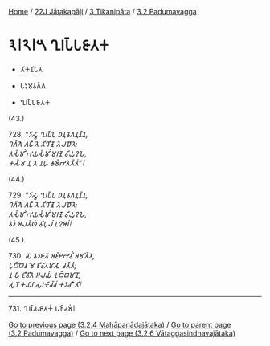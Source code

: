 
[Home](/) / [22J Jātakapāḷi](../../../22J.md) / [3 Tikanipāta](../../3.md) / [3.2 Padumavagga](../3.2.md)

# 𑁩𑁇𑁨𑁇𑁫 𑀔𑀼𑀭𑀧𑁆𑀧𑀚𑀸𑀢𑀓

* 𑀢𑀺𑀓𑀦𑀺𑀧𑀸𑀢

* 𑀧𑀤𑀼𑀫𑀯𑀕𑁆𑀕

* 𑀔𑀼𑀭𑀧𑁆𑀧𑀚𑀸𑀢𑀓

(43.)

728\. _“𑀤𑀺𑀲𑁆𑀯𑀸 𑀔𑀼𑀭𑀧𑁆𑀧𑁂 𑀥𑀦𑀼𑀯𑁂𑀕𑀦𑀼𑀦𑁆𑀦𑁂,_  
_𑀔𑀕𑁆𑀕𑁂 𑀕𑀳𑀻𑀢𑁂 𑀢𑀺𑀔𑀺𑀡𑁂 𑀢𑁂𑀮𑀥𑁄𑀢𑁂;_  
_𑀢𑀲𑁆𑀫𑀺𑀁 𑀪𑀬𑀲𑁆𑀫𑀺𑀁 𑀫𑀭𑀡𑁂 𑀯𑀺𑀬𑀽𑀍𑀳𑁂,_  
_𑀓𑀲𑁆𑀫𑀸 𑀦𑀼 𑀢𑁂 𑀦𑀸𑀳𑀼 𑀙𑀫𑁆𑀪𑀺𑀢𑀢𑁆𑀢𑀁”𑁇_  


(44.)

729\. _“𑀤𑀺𑀲𑁆𑀯𑀸 𑀔𑀼𑀭𑀧𑁆𑀧𑁂 𑀥𑀦𑀼𑀯𑁂𑀕𑀦𑀼𑀦𑁆𑀦𑁂,_  
_𑀔𑀕𑁆𑀕𑁂 𑀕𑀳𑀻𑀢𑁂 𑀢𑀺𑀔𑀺𑀡𑁂 𑀢𑁂𑀮𑀥𑁄𑀢𑁂;_  
_𑀢𑀲𑁆𑀫𑀺𑀁 𑀪𑀬𑀲𑁆𑀫𑀺𑀁 𑀫𑀭𑀡𑁂 𑀯𑀺𑀬𑀽𑀍𑀳𑁂,_  
_𑀯𑁂𑀤𑀁 𑀅𑀮𑀢𑁆𑀣𑀁 𑀯𑀺𑀧𑀼𑀮𑀁 𑀉𑀍𑀆𑀭𑀁𑁇_  


(45.)

730\. _𑀲𑁄 𑀯𑁂𑀤𑀚𑀸𑀢𑁄 𑀅𑀚𑁆𑀛𑀪𑀯𑀺𑀁 𑀅𑀫𑀺𑀢𑁆𑀢𑁂,_  
_𑀧𑀼𑀩𑁆𑀩𑁂𑀯 𑀫𑁂 𑀚𑀻𑀯𑀺𑀢𑀫𑀸𑀲𑀺 𑀘𑀢𑁆𑀢𑀁;_  
_𑀦 𑀳𑀺 𑀚𑀻𑀯𑀺𑀢𑁂 𑀆𑀮𑀬𑀁 𑀓𑀼𑀩𑁆𑀩𑀫𑀸𑀦𑁄,_  
_𑀲𑀽𑀭𑁄 𑀓𑀬𑀺𑀭𑀸 𑀲𑀽𑀭𑀓𑀺𑀘𑁆𑀘𑀁 𑀓𑀤𑀸𑀘𑀻”𑀢𑀺𑁇_  


---

731\. 𑀔𑀼𑀭𑀧𑁆𑀧𑀚𑀸𑀢𑀓𑀁 𑀧𑀜𑁆𑀘𑀫𑀁𑁇



[Go to previous page (3.2.4 Mahāpanādajātaka)](3.2.4.md) / [Go to parent page (3.2 Padumavagga)](../3.2.md) / [Go to next page (3.2.6 Vātaggasindhavajātaka)](3.2.6.md)


